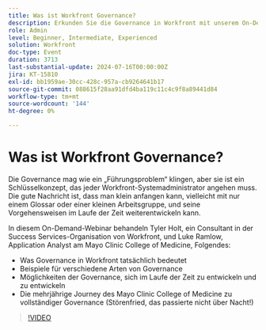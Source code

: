 ```yaml
---
title: Was ist Workfront Governance?
description: Erkunden Sie die Governance in Workfront mit unserem On-Demand-Webinar. Lernen Sie vom Mayo Clinic College of Medicine und von Workfront-Experten, kleine, sich entwickelnde Praktiken zu beginnen und sich an deren Journey zu umfassender Governance zu beteiligen.
role: Admin
level: Beginner, Intermediate, Experienced
solution: Workfront
doc-type: Event
duration: 3713
last-substantial-update: 2024-07-16T00:00:00Z
jira: KT-15810
exl-id: bb1959ae-30cc-428c-957a-cb9264641b17
source-git-commit: 088615f28aa91dfd4ba119c11c4c9f8a89441d84
workflow-type: tm+mt
source-wordcount: '144'
ht-degree: 0%

---
```


# Was ist Workfront Governance?

Die Governance mag wie ein „Führungsproblem“ klingen, aber sie ist ein Schlüsselkonzept, das jeder Workfront-Systemadministrator angehen muss. Die gute Nachricht ist, dass man klein anfangen kann, vielleicht mit nur einem Glossar oder einer kleinen Arbeitsgruppe, und seine Vorgehensweisen im Laufe der Zeit weiterentwickeln kann.

In diesem On-Demand-Webinar behandeln Tyler Holt, ein Consultant in der Success Services-Organisation von Workfront, und Luke Ramlow, Application Analyst am Mayo Clinic College of Medicine, Folgendes:
* Was Governance in Workfront tatsächlich bedeutet
* Beispiele für verschiedene Arten von Governance
* Möglichkeiten der Governance, sich im Laufe der Zeit zu entwickeln und zu entwickeln
* Die mehrjährige Journey des Mayo Clinic College of Medicine zu vollständiger Governance (Störenfried, das passierte nicht über Nacht!)

>[!VIDEO](https://video.tv.adobe.com/v/3431003/?learn=on)
